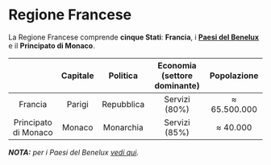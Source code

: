 # Regione Francese

La Regione Francese comprende **cinque Stati**: **Francia**, i [**Paesi del
Benelux**](6.md) e il **Principato di Monaco**.

| | Capitale | Politica | Economia (settore dominante) | Popolazione |
| :-: | :-: | :-: | :-: | :-: |
| Francia | Parigi | Repubblica | Servizi (80%) | &#8776; 65.500.000 |
| Principato di Monaco | Monaco | Monarchia | Servizi (85%) | &#8776; 40.000 |

***NOTA:** per i Paesi del Benelux [vedi qui](6.md).*
